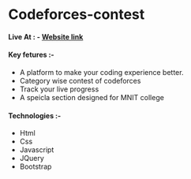 # Codeforces-contest

####  Live At : - [Website link](https://surya1231.github.io/Codeforces-contest/)

#### Key fetures :-
  - A platform to make your coding experience better.
  - Category wise contest of codeforces
  - Track your live progress
  - A speicla section designed for MNIT college
    
#### Technologies :-
  - Html
  - Css
  - Javascript
  - JQuery
  - Bootstrap
